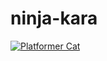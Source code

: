 # ninja-kara

[![Platformer Cat](https://imgur.com/EGwYxhY.png)](https://youtu.be/YYs5Gssn4QA?t=16 "Space Raid")
